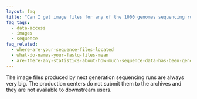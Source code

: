 ```yaml
---
layout: faq
title: "Can I get image files for any of the 1000 genomes sequencing runs?"
faq_tags:
  - data-access
  - images
  - sequence
faq_related:
  - where-are-your-sequence-files-located
  - what-do-names-your-fastq-files-mean
  - are-there-any-statistics-about-how-much-sequence-data-has-been-generated-project
---
```

                    
The image files produced by next generation sequencing runs are always very big. The production centers do not submit them to the archives and they are not available to downstream users.
